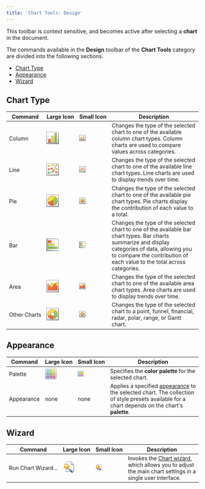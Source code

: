 ```yaml
---
title: 'Chart Tools: Design'
---
```

This toolbar is context sensitive, and becomes active after selecting a **chart** in the document.

The commands available in the **Design** toolbar of the **Chart Tools** category are divided into the following sections.
* [Chart Type](#charttype)
* [Appearance](#appearance)
* [Wizard](#wizard)

## <a name="charttype"/>Chart Type
| Command | Large&nbsp;Icon | Small&nbsp;Icon | Description |
|---|---|---|---|
| Column | ![icon-toolbar-chart-tools-design-column](../../../../images/Img20701.png) | ![icon-small-toolbar-chart-tools-design-column](../../../../images/Img20710.png) | Changes the type of the selected chart to one of the available column chart types. Column charts are used to compare values across categories. |
| Line | ![icon-toolbar-chart-tools-design-line](../../../../images/Img20702.png) | ![icon-small-toolbar-chart-tools-design-line](../../../../images/Img20711.png) | Changes the type of the selected chart to one of the available line chart types. Line charts are used to display trends over time. |
| Pie | ![icon-toolbar-chart-tools-design-pie](../../../../images/Img20705.png) | ![icon-small-toolbar-chart-tools-design-pie](../../../../images/Img20714.png) | Changes the type of the selected chart to one of the available pie chart types. Pie charts display the contribution of each value to a total. |
| Bar | ![icon-toolbar-chart-tools-design-bar](../../../../images/Img20700.png) | ![icon-small-toolbar-chart-tools-design-bar](../../../../images/Img20709.png) | Changes the type of the selected chart to one of the available bar chart types. Bar charts summarize and display categories of data, allowing you to compare the contribution of each value to the total across categories. |
| Area | ![icon-toolbar-chart-tools-design-area](../../../../images/Img20699.png) | ![icon-small-toolbar-chart-tools-design-area](../../../../images/Img20708.png) | Changes the type of the selected chart to one of the available area chart types. Area charts are used to display trends over time. |
| Other&nbsp;Charts | ![icon-toolbar-chart-tools-design-other-charts](../../../../images/Img20703.png) | ![icon-small-toolbar-chart-tools-design-other-charts](../../../../images/Img20712.png) | Changes the type of the selected chart to a point, funnel, financial, radar, polar, range, or Gantt chart. |

## <a name="appearance"/>Appearance
| Command | Large&nbsp;Icon | Small&nbsp;Icon | Description |
|---|---|---|---|
| Palette | ![icon-toolbar-chart-tools-design-palette](../../../../images/Img20704.png) | ![icon-small-toolbar-chart-tools-design-palete](../../../../images/Img20713.png) | Specifies the **color palette** for the selected chart. |
| Appearance | none | none | Applies a specified [appearance](../../../../../interface-elements-for-desktop/articles/charting/chart-wizard/appearance-page.md) to the selected chart. The collection of style presets available for a chart depends on the chart's **palette**. |

## <a name="wizard"/>Wizard
| Command | Large&nbsp;Icon | Small&nbsp;Icon | Description |
|---|---|---|---|
| Run&nbsp;Chart&nbsp;Wizard... | ![icon-toolbar-chart-tools-design-run-chart-wizard](../../../../images/Img20706.png) | ![icon-small-toolbar-chart-tools-design-run-chat-wizard](../../../../images/Img20715.png) | Invokes the [Chart wizard](../../../../../interface-elements-for-desktop/articles/charting/chart-wizard.md), which allows you to adjust the main chart settings in a single user interface. |